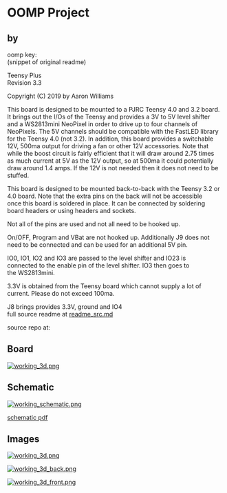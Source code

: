 # OOMP Project  
##   by   
  
oomp key:   
(snippet of original readme)  
  
Teensy Plus  
Revision 3.3  
  
Copyright (C) 2019 by Aaron Williams  
  
This board is designed to be mounted to a PJRC Teensy 4.0 and 3.2 board.  
It brings out the I/Os of the Teensy and provides a 3V to 5V level shifter  
and a WS2813mini NeoPixel in order to drive up to four channels of  
NeoPixels.  The 5V channels should be compatible with the FastLED library  
for the Teensy 4.0 (not 3.2).  In addition, this board provides a switchable  
12V, 500ma output for driving a fan or other 12V accessories.  Note that  
while the boost circuit is fairly efficient that it will draw around 2.75 times  
as much current at 5V as the 12V output, so at 500ma it could potentially  
draw around 1.4 amps.  If the 12V is not needed then it does not need to be  
stuffed.  
  
This board is designed to be mounted back-to-back with the Teensy 3.2 or  
4.0 board. Note that the extra pins on the back will not be accessible  
once this board is soldered in place.  It can be connected by soldering  
board headers or using headers and sockets.  
  
Not all of the pins are used and not all need to be hooked up.  
  
On/OFF, Program and VBat are not hooked up.  Additionally J9 does not  
need to be connected and can be used for an additional 5V pin.  
  
IO0, IO1, IO2 and IO3 are passed to the level shifter and IO23 is  
connected to the enable pin of the level shifter.  IO3 then goes to  
the WS2813mini.  
  
3.3V is obtained from the Teensy board which cannot supply a lot of  
current.  Please do not exceed 100ma.  
  
J8 brings provides 3.3V, ground and IO4   
  full source readme at [readme_src.md](readme_src.md)  
  
source repo at: []()  
## Board  
  
[![working_3d.png](working_3d_600.png)](working_3d.png)  
## Schematic  
  
[![working_schematic.png](working_schematic_600.png)](working_schematic.png)  
  
[schematic pdf](working_schematic.pdf)  
## Images  
  
[![working_3d.png](working_3d_140.png)](working_3d.png)  
  
[![working_3d_back.png](working_3d_back_140.png)](working_3d_back.png)  
  
[![working_3d_front.png](working_3d_front_140.png)](working_3d_front.png)  
